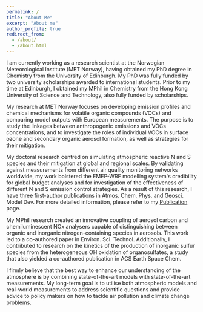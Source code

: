 ```yaml
---
permalink: /
title: "About Me"
excerpt: "About me"
author_profile: true
redirect_from: 
  - /about/
  - /about.html
---
```

I am currently working as a research scientist at the Norwegian Meteorological Institute (MET Norway), having obtained my PhD degree in Chemistry from the University of Edinburgh. My PhD was fully funded by two university scholarships awarded to international students. Prior to my time at Edinburgh, I obtained my MPhil in Chemistry from the Hong Kong University of Science and Technology, also fully funded by scholarships.

My research at MET Norway focuses on developing emission profiles and chemical mechanisms for volatile organic compounds (VOCs) and comparing model outputs with European measurements. The purpose is to study the linkages between anthropogenic emissions and VOCs concentrations, and to investigate the roles of individual VOCs in surface ozone and secondary organic aerosol formation, as well as strategies for their mitigation.

My doctoral research centred on simulating atmospheric reactive N and S species and their mitigation at global and regional scales. By validating against measurements from different air quality monitoring networks worldwide, my work bolstered the EMEP-WRF modelling system's credibility for global budget analyses and for investigation of the effectiveness of different N and S emission control strategies. As a result of this research, I have three first-author publications in Atmos. Chem. Phys. and Geosci. Model Dev. For more detailed information, please refer to my <a href="https://yao-ge.com/publications/">Publication</a> page.

My MPhil research created an innovative coupling of aerosol carbon and chemiluminescent NOx analysers capable of distinguishing between organic and inorganic nitrogen-containing species in aerosols. This work led to a co-authored paper in Environ. Sci. Technol. Additionally, I contributed to research on the kinetics of the production of inorganic sulfur species from the heterogeneous OH oxidation of organosulfates, a study that also yielded a co-authored publication in ACS Earth Space Chem.

I firmly believe that the best way to enhance our understanding of the atmosphere is by combining state-of-the-art models with state-of-the-art measurements. My long-term goal is to utilise both atmospheric models and real-world measurements to address scientific questions and provide advice to policy makers on how to tackle air pollution and climate change problems.
